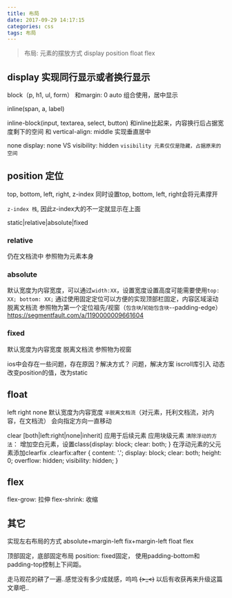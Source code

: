 ```yaml
---
title: 布局
date: 2017-09-29 14:17:15
categories: css
tags: 布局
---
```


>布局: 元素的摆放方式
display
position
float
flex

## display 实现同行显示或者换行显示

  block（p, h1, ul, form）
  和margin: 0 auto 组合使用，居中显示

  inline(span, a, label)

  inline-block(input, textarea, select, button)
  和inline比起来，内容换行后占据宽度剩下的空间
  和 vertical-align: middle 实现垂直居中

  none
  display: none VS visibility: hidden
  `visibility 元素仅仅是隐藏，占据原来的空间`

## position 定位
top, bottom, left, right, z-index
同时设置top, bottom, left, right会将元素撑开

`z-index 栈`, 因此z-index大的不一定就显示在上面

static|relative|absolute|fixed
### relative
仍在文档流中
参照物为元素本身

### absolute
默认宽度为内容宽度，可以通过`width:XX`，设置宽度设置高度可能需要使用`top: XX; bottom: XX;`
通过使用固定定位可以方便的实现顶部栏固定，内容区域滚动
脱离文档流
参照物为第一个定位祖先/视窗（`包含块`/`初始包含块`--padding-edge）
https://segmentfault.com/a/1190000009661604

### fixed
默认宽度为内容宽度
脱离文档流
参照物为视窗

ios中会存在一些问题，存在原因？解决方式？
问题，解决方案
iscroll库引入
动态改变position的值，改为static


## float
left right none
默认宽度为内容宽度
`半脱离文档流`（对元素，托利文档流，对内容，在文档流）
会向指定方向一直移动

clear [both|left:right|none|inherit]
应用于后续元素
应用块级元素
`清除浮动的方法`：
增加空白元素，设置class{display: block; clear: both; }
在浮动元素的父元素添加clearfix
.clearfix:after {
  content: '.';
  display: block;
  clear: both;
  height: 0;
  overflow: hidden;
  visibility: hidden;
}

## flex
flex-grow: 拉伸
flex-shrink: 收缩

## 其它
实现左右布局的方式
absolute+margin-left
fix+margin-left
float
flex

顶部固定，底部固定布局
position: fixed固定，
使用padding-bottom和padding-top控制上下间距。

走马观花的耕了一遍..感觉没有多少成就感，呜呜 ~~~~(>_<)~~~~ 以后有收获再来升级这篇文章吧..
